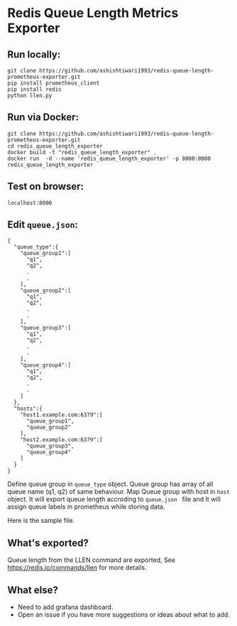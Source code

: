 # Redis Queue Length Metrics Exporter

##  Run locally:

    git clone https://github.com/ashishtiwari1993/redis-queue-length-prometheus-exporter.git
    pip install prometheus_client
    pip install redis
    python llen.py
    
## Run via Docker:

    git clone https://github.com/ashishtiwari1993/redis-queue-length-prometheus-exporter.git
    cd redis_queue_length_exporter
    docker build -t "redis_queue_length_exporter" .
    docker run  -d --name 'redis_queue_length_exporter' -p 8000:8000 redis_queue_length_exporter
    

## Test on browser:
    localhost:8000

## Edit `queue.json`:

	{  
	  "queue_type":{  
		"queue_group1":[  
		  "q1",
		  "q2",
		  . 
		  .
		],
		"queue_group2":[  
		  "q1",
		  "q2",
		  . 
	 	  .
		],
		"queue_group3":[  
		  "q1",
		  "q2",
		  . 
	 	  .
		],
		"queue_group4":[  
		  "q1",
		  "q2",
		  . 
	 	  .
		]
	  },
	  "hosts":{  
		"host1.example.com:6379":[  
		  "queue_group1",
		  "queue_group2"
		],
		"host2.example.com:6379":[  
		  "queue_group3",
		  "queue_group4"
		]
	  }
	}

Define queue group in `queue_type` object. Queue group has array of all queue name (q1, q2) of same behaviour. Map Queue group with host in `host` object. It will export queue length accroding to `queue.json ` file and It will assign queue labels in prometheus while storing data.

Here is the sample file.


## What's exported?

Queue length from the LLEN command are exported, See https://redis.io/commands/llen for more details.

## What else?

* Need to add grafana dashboard.
* Open an issue if you have more suggestions or ideas about what to add.



